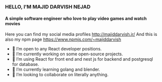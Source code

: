 ### HELLO, I'M MAJID DARVISH NEJAD
#### A simple software engineer who love to play video games and watch movies
Here you can find my social media profiles http://majiddarvish.ir/
And this is also my npm page https://www.npmjs.com/~majiddarvish


- 🌱 I’m open to any React developer positions.
- 🔭 I’m currently working on some open-source projects.
- 👯 I’m using React for front end and nest js for backend and postgresql for database.
- 🌱 I’m currently learning golang and blender.
- 👯 I’m looking to collaborate on literally anything.
